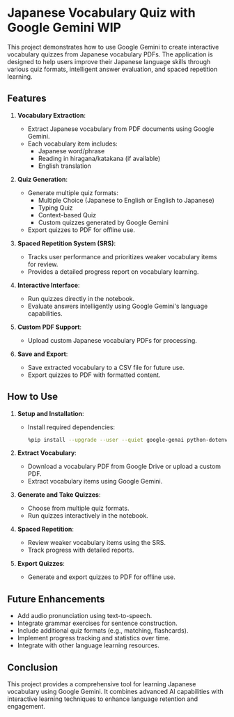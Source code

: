 # Japanese Vocabulary Quiz with Google Gemini WIP

This project demonstrates how to use Google Gemini to create interactive vocabulary quizzes from Japanese vocabulary PDFs. The application is designed to help users improve their Japanese language skills through various quiz formats, intelligent answer evaluation, and spaced repetition learning.

## Features

1. **Vocabulary Extraction**:
   - Extract Japanese vocabulary from PDF documents using Google Gemini.
   - Each vocabulary item includes:
     - Japanese word/phrase
     - Reading in hiragana/katakana (if available)
     - English translation

2. **Quiz Generation**:
   - Generate multiple quiz formats:
     - Multiple Choice (Japanese to English or English to Japanese)
     - Typing Quiz
     - Context-based Quiz
     - Custom quizzes generated by Google Gemini
   - Export quizzes to PDF for offline use.

3. **Spaced Repetition System (SRS)**:
   - Tracks user performance and prioritizes weaker vocabulary items for review.
   - Provides a detailed progress report on vocabulary learning.

4. **Interactive Interface**:
   - Run quizzes directly in the notebook.
   - Evaluate answers intelligently using Google Gemini's language capabilities.

5. **Custom PDF Support**:
   - Upload custom Japanese vocabulary PDFs for processing.

6. **Save and Export**:
   - Save extracted vocabulary to a CSV file for future use.
   - Export quizzes to PDF with formatted content.

## How to Use

1. **Setup and Installation**:
   - Install required dependencies:
     ```bash
     %pip install --upgrade --user --quiet google-genai python-dotenv pandas gdown fpdf2 matplotlib
     ```

2. **Extract Vocabulary**:
   - Download a vocabulary PDF from Google Drive or upload a custom PDF.
   - Extract vocabulary items using Google Gemini.

3. **Generate and Take Quizzes**:
   - Choose from multiple quiz formats.
   - Run quizzes interactively in the notebook.

4. **Spaced Repetition**:
   - Review weaker vocabulary items using the SRS.
   - Track progress with detailed reports.

5. **Export Quizzes**:
   - Generate and export quizzes to PDF for offline use.

## Future Enhancements

- Add audio pronunciation using text-to-speech.
- Integrate grammar exercises for sentence construction.
- Include additional quiz formats (e.g., matching, flashcards).
- Implement progress tracking and statistics over time.
- Integrate with other language learning resources.

## Conclusion

This project provides a comprehensive tool for learning Japanese vocabulary using Google Gemini. It combines advanced AI capabilities with interactive learning techniques to enhance language retention and engagement.